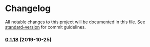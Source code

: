 # Changelog

All notable changes to this project will be documented in this file. See [standard-version](https://github.com/conventional-changelog/standard-version) for commit guidelines.

### [0.1.18](https://github.com/lihaizhong/IQO/compare/v0.1.17...v0.1.18) (2019-10-25)

